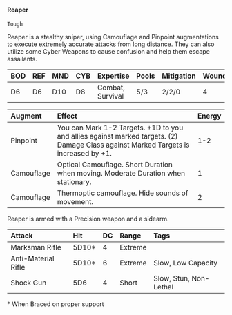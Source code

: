 #### Reaper
`Tough`

Reaper is a stealthy sniper, using Camouflage and Pinpoint augmentations to execute extremely accurate attacks from long distance. They can also utilize some Cyber Weapons to cause confusion and help them escape assailants. 

| BOD | REF | MND | CYB | Expertise        | Pools | Mitigation | Wounds | Energy |
| :-- | :-- | :-- | :-- | :--------------- | :---- | :--------- | ------ | :----- |
| D6  | D6  | D10 | D8  | Combat, Survival | 5/3   | 2/2/0      | 4      | 3      |

| Augment    | Effect                                                                                                                              | Energy |
| :--------- | :---------------------------------------------------------------------------------------------------------------------------------- | :----- |
| Pinpoint   | You can Mark 1-2 Targets. +1D to you and allies against marked targets. (2) Damage Class against Marked Targets is increased by +1. | 1-2    |
| Camouflage | Optical Camouflage. Short Duration when moving. Moderate Duration when stationary.                                                  | 1      |
| Camouflage | Thermoptic camouflage. Hide sounds of movement.                                                                                     | 2      |

Reaper is armed with a Precision weapon and a sidearm.

| Attack              | Hit   | DC  | Range   | Tags                   |
| :------------------ | :---- | :-- | :------ | :--------------------- |
| Marksman Rifle      | 5D10* | 4   | Extreme |                        |
| Anti-Material Rifle | 5D10* | 6   | Extreme | Slow, Low Capacity     |
| Shock Gun           | 5D6   | 4   | Short   | Slow, Stun, Non-Lethal |
\* When Braced on proper support